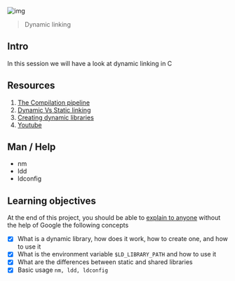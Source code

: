 ![img](https://assets.imaginablefutures.com/media/images/ALX_Logo.max-200x150.png)
> Dynamic linking 

## Intro
In this session we will have a look at dynamic linking in C

## Resources 
1. [The Compilation pipeline](https://www.linkedin.com/pulse/four-stages-compilastion-c-program-agustin-espinoza-saavedra/)
2. [Dynamic Vs Static linking](https://www.youtube.com/watch?v=eW5he5uFBNM)
3. [Creating dynamic libraries](https://www.google.com/search?q=linux+create+dynamic+library)
4. [Youtube](https://www.youtube.com/results?search_query=dynamic+linking)

## Man / Help 
- nm
- ldd
- ldconfig

## Learning objectives 
At the end of this project, you should be able to [explain to anyone](https://fs.blog/feynman-learning-technique/) without the help of  Google the following concepts

* [X] What is a dynamic library, how does it work, how to create one, and how to use it
* [X] What is the environment variable ```$LD_LIBRARY_PATH``` and how to use it
* [X] What are the differences between static and shared libraries
* [X] Basic usage ```nm, ldd, ldconfig```
